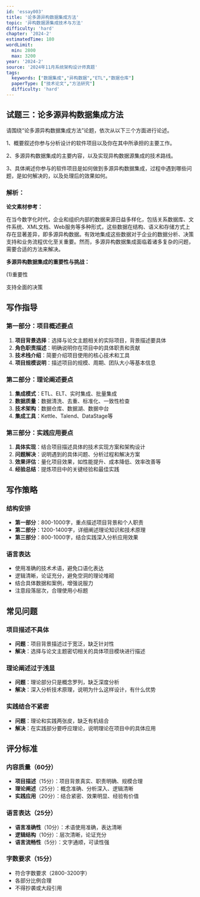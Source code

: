 ```yaml
---
id: 'essay003'
title: '论多源异构数据集成方法'
topic: '异构数据源集成技术与方法'
difficulty: 'hard'
chapter: '2024-2'
estimatedTime: 180
wordLimit:
  min: 2800
  max: 3200
year: '2024-2'
source: '2024年11月系统架构设计师真题'
tags:
  keywords: ["数据集成","异构数据","ETL","数据仓库"]
  paperType: ["技术论文","方法研究"]
  difficulty: 'hard'
---
```


## 试题三：论多源异构数据集成方法

请围绕“论多源异构数据集成方法”论题，依次从以下三个方面进行论述。

1、概要叙述你参与分析设计的软件项目以及你在其中所承担的主要工作。

2、多源异构数据集成的主要内容，以及实现异构数据源集成的技术路线。

3、具体阐述你参与的软件项目是如何做到多源异构数据集成，过程中遇到哪些问题，是如何解决的，以及处理后的效果如何。

### 解析：

**论文素材参考：**

在当今数字化时代，企业和组织内部的数据来源日益多样化，包括关系数据库、文件系统、XML文档、Web服务等多种形式，这些数据在结构、语义和存储方式上存在显著差异，即多源异构数据。有效地集成这些数据对于企业的数据分析、决策支持和业务流程优化至关重要。然而，多源异构数据集成面临着诸多复杂的问题，需要合适的方法来解决。

**多源异构数据集成的重要性与挑战：**

(1)重要性

支持全面的决策
<!-- ANSWER_START -->
## 写作指导

### 第一部分：项目概述要点

1. **项目背景选择**：选择与论文主题相关的实际项目，背景描述要具体
2. **角色职责描述**：明确说明你在项目中的具体职责和贡献
3. **技术栈介绍**：简要介绍项目使用的核心技术和工具
4. **项目规模说明**：描述项目的规模、周期、团队大小等基本信息

### 第二部分：理论阐述要点

1. **集成模式**：ETL、ELT、实时集成、批量集成
2. **数据质量**：数据清洗、去重、标准化、一致性检查
3. **技术架构**：数据仓库、数据湖、数据中台
4. **集成工具**：Kettle、Talend、DataStage等

### 第三部分：实践应用要点

1. **具体实现**：结合项目描述具体的技术实现方案和架构设计
2. **问题解决**：说明遇到的具体问题、分析过程和解决方案
3. **效果评估**：量化项目效果，如性能提升、成本降低、效率改善等
4. **经验总结**：提炼项目中的关键经验和最佳实践

## 写作策略

### 结构安排
- **第一部分**：800-1000字，重点描述项目背景和个人职责
- **第二部分**：1200-1400字，详细阐述理论知识和技术原理
- **第三部分**：800-1000字，结合实践深入分析应用效果

### 语言表达
- 使用准确的技术术语，避免口语化表达
- 逻辑清晰，论证充分，避免空洞的理论堆砌
- 结合具体数据和案例，增强说服力
- 注意段落层次，合理使用小标题

## 常见问题

### 项目描述不具体
- **问题**：项目背景描述过于宽泛，缺乏针对性
- **解决**：选择与论文主题密切相关的具体项目模块进行描述

### 理论阐述过于浅显
- **问题**：理论部分只是概念罗列，缺乏深度分析
- **解决**：深入分析技术原理，说明为什么这样设计，有什么优势

### 实践结合不紧密
- **问题**：理论和实践两张皮，缺乏有机结合
- **解决**：在实践部分要呼应理论，说明理论在项目中的具体应用

## 评分标准

### 内容质量（60分）
- **项目描述**（15分）：项目背景真实、职责明确、规模合理
- **理论阐述**（25分）：概念准确、分析深入、逻辑清晰
- **实践应用**（20分）：结合紧密、效果明显、经验有价值

### 语言表达（25分）
- **语言准确性**（10分）：术语使用准确，表达清晰
- **逻辑结构**（10分）：层次清晰，论证充分
- **语言流畅性**（5分）：文字通顺，可读性强

### 字数要求（15分）
- 符合字数要求（2800-3200字）
- 各部分比例合理
- 不得抄袭或大段引用

<!-- ANSWER_END -->
